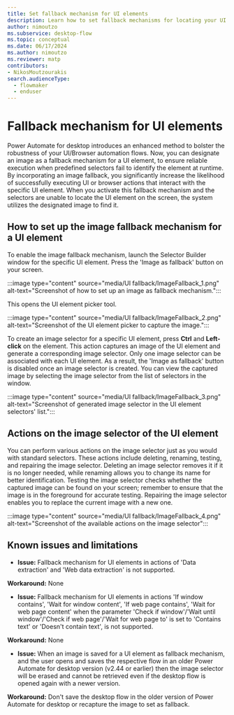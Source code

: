 ```yaml
---
title: Set fallback mechanism for UI elements
description: Learn how to set fallback mechanisms for locating your UI elements
author: nimoutzo
ms.subservice: desktop-flow
ms.topic: conceptual
ms.date: 06/17/2024
ms.author: nimoutzo
ms.reviewer: matp
contributors:
- NikosMoutzourakis
search.audienceType: 
  - flowmaker
  - enduser
---
```

# Fallback mechanism for UI elements
Power Automate for desktop introduces an enhanced method to bolster the robustness of your UI/Browser automation flows. Now, you can designate an image as a fallback mechanism for a UI element, to ensure reliable execution when predefined selectors fail to identify the element at runtime. By incorporating an image fallback, you significantly increase the likelihood of successfully executing UI or browser actions that interact with the specific UI element. When you activate this fallback mechanism and the selectors are unable to locate the UI element on the screen, the system utilizes the designated image to find it.

## How to set up the image fallback mechanism for a UI element
To enable the image fallback mechanism, launch the Selector Builder window for the specific UI element. Press the 'Image as fallback' button on your screen.

:::image type="content" source="media/UI fallback/ImageFallback_1.png" alt-text="Screenshot of how to set up an image as fallback mechanism.":::



This opens the UI element picker tool.

:::image type="content" source="media/UI fallback/ImageFallback_2.png" alt-text="Screenshot of the UI element picker to capture the image.":::




To create an image selector for a specific UI element, press **Ctrl** and **Left-click** on the element. This action captures an image of the UI element and generate a corresponding image selector. Only one image selector can be associated with each UI element. As a result, the 'Image as fallback' button is disabled once an image selector is created. You can view the captured image by selecting the image selector from the list of selectors in the window.

:::image type="content" source="media/UI fallback/ImageFallback_3.png" alt-text="Screenshot of generated image selector in the UI element selectors' list.":::


## Actions on the image selector of the UI element
You can perform various actions on the image selector just as you would with standard selectors. These actions include deleting, renaming, testing, and repairing the image selector. Deleting an image selector removes it if it is no longer needed, while renaming allows you to change its name for better identification. Testing the image selector checks whether the captured image can be found on your screen; remember to ensure that the image is in the foreground for accurate testing. Repairing the image selector enables you to replace the current image with a new one.

:::image type="content" source="media/UI fallback/ImageFallback_4.png" alt-text="Screenshot of the available actions on the image selector":::


## Known issues and limitations

- **Issue:** Fallback mechanism for UI elements in actions of 'Data extraction' and 'Web data extraction' is not supported.

 **Workaround:** None
- **Issue:** Fallback mechanism for UI elements in actions 'If window contains', 'Wait for window content', 'If web page contains', 'Wait for web page content' when the parameter 'Check if window'/'Wait until window'/'Check if web page'/'Wait for web page to' is set to 'Contains text' or 'Doesn't contain text', is not supported.

 **Workaround:** None
- **Issue:** When an image is saved for a UI element as fallback mechanism, and the user opens and saves the respective flow in an older Power Automate for desktop version (v2.44 or earlier) then the image selector will be erased and cannot be retrieved even if the desktop flow is opened again with a newer version.

 **Workaround:** Don't save the desktop flow in the older version of Power Automate for desktop or recapture the image to set as fallback.
